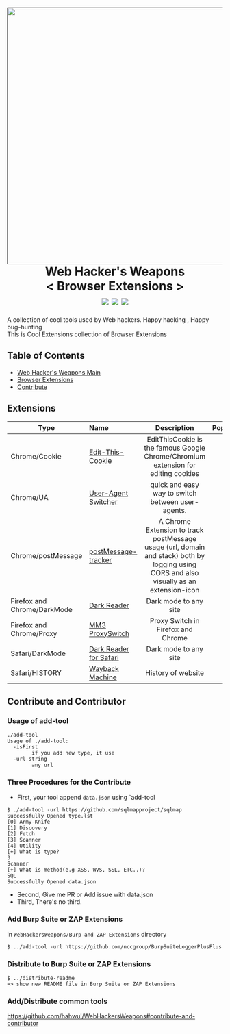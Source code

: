 <h1 align="center">
  <br>
  <a href=""><img src="https://user-images.githubusercontent.com/13212227/79006553-5fbfc100-7b94-11ea-8b42-3fa154d098fd.png" alt="" width="600px;"></a>
  <br>
  Web Hacker's Weapons<br>
  &lt; Browser Extensions &gt;
  <br>
  <a href="https://twitter.com/intent/follow?screen_name=hahwul"><img src="https://img.shields.io/twitter/follow/hahwul?style=flat-square"></a> <img src="https://img.shields.io/github/languages/top/hahwul/WebHackersWeapons?style=flat-square"> <img src="https://img.shields.io/github/last-commit/hahwul/WebHackersWeapons?style=flat-square"> 
</h1>
A collection of cool tools used by Web hackers. Happy hacking , Happy bug-hunting<br>
This is Cool Extensions collection of Browser Extensions

## Table of Contents
- [Web Hacker's Weapons Main](https://github.com/hahwul/WebHackersWeapons)
- [Browser Extensions](#extensions)
- [Contribute](#contribute-and-contributor) 

## Extensions
| Type | Name | Description | Popularity | Language |
| ---------- | :---------- | :----------: | :----------: | :----------: | 
| Chrome/Cookie | [Edit-This-Cookie](https://github.com/ETCExtensions/Edit-This-Cookie) | EditThisCookie is the famous Google Chrome/Chromium extension for editing cookies | ![](https://img.shields.io/github/stars/ETCExtensions/Edit-This-Cookie) | ![](https://img.shields.io/github/languages/top/ETCExtensions/Edit-This-Cookie) |
| Chrome/UA  | [User-Agent Switcher](https://chrome.google.com/webstore/detail/user-agent-switcher/clddifkhlkcojbojppdojfeeikdkgiae) |  quick and easy way to switch between user-agents.|![](https://img.shields.io/static/v1?label=&message=it's%20not%20github&color=gray)|![](https://img.shields.io/static/v1?label=&message=it's%20not%20github&color=gray)
| Chrome/postMessage | [postMessage-tracker](https://github.com/fransr/postMessage-tracker) | A Chrome Extension to track postMessage usage (url, domain and stack) both by logging using CORS and also visually as an extension-icon | ![](https://img.shields.io/github/stars/fransr/postMessage-tracker) | ![](https://img.shields.io/github/languages/top/fransr/postMessage-tracker) |
| Firefox and Chrome/DarkMode  | [Dark Reader](https://chrome.google.com/webstore/detail/dark-reader/eimadpbcbfnmbkopoojfekhnkhdbieeh) |  Dark mode to any site|![](https://img.shields.io/github/stars/darkreader/darkreader) | ![](https://img.shields.io/github/languages/top/darkreader/darkreader)
| Firefox and Chrome/Proxy  | [MM3 ProxySwitch](https://proxy-offline-browser.com/ProxySwitch/) |  Proxy Switch in Firefox and Chrome|![](https://img.shields.io/static/v1?label=&message=it's%20not%20github&color=gray)|![](https://img.shields.io/static/v1?label=&message=it's%20not%20github&color=gray)
| Safari/DarkMode  | [Dark Reader for Safari](https://apps.apple.com/us/app/dark-reader-for-safari/id1438243180) |  Dark mode to any site|![](https://img.shields.io/static/v1?label=&message=it's%20not%20github&color=gray)|![](https://img.shields.io/static/v1?label=&message=it's%20not%20github&color=gray)
| Safari/HISTORY  | [Wayback Machine](https://apps.apple.com/us/app/wayback-machine/id1472432422) |  History of website|![](https://img.shields.io/static/v1?label=&message=it's%20not%20github&color=gray)|![](https://img.shields.io/static/v1?label=&message=it's%20not%20github&color=gray)
## Contribute and Contributor
### Usage of add-tool
```
./add-tool
Usage of ./add-tool:
  -isFirst
    	if you add new type, it use
  -url string
    	any url
```

### Three Procedures for the Contribute
- First, your tool append `data.json` using `add-tool
```
$ ./add-tool -url https://github.com/sqlmapproject/sqlmap
Successfully Opened type.lst
[0] Army-Knife
[1] Discovery
[2] Fetch
[3] Scanner
[4] Utility
[+] What is type?
3
Scanner
[+] What is method(e.g XSS, WVS, SSL, ETC..)?
SQL
Successfully Opened data.json

```
- Second, Give me PR or Add issue with data.json<br>
- Third, There's no third.

### Add Burp Suite or ZAP Extensions
in `WebHackersWeapons/Burp and ZAP Extensions` directory
```
$ ../add-tool -url https://github.com/nccgroup/BurpSuiteLoggerPlusPlus
```

### Distribute to Burp Suite or ZAP Extensions
```
$ ../distribute-readme
=> show new README file in Burp Suite or ZAP Extensions
```

### Add/Distribute common tools
https://github.com/hahwul/WebHackersWeapons#contribute-and-contributor
